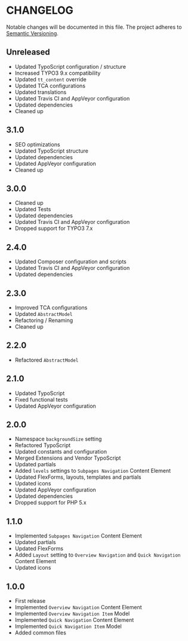 CHANGELOG
=========

Notable changes will be documented in this file. The project adheres to [Semantic Versioning].

Unreleased
----------

* Updated TypoScript configuration / structure
* Increased TYPO3 9.x compatibility
* Updated `tt_content` override
* Updated TCA configurations
* Updated translations
* Updated Travis CI and AppVeyor configuration
* Updated dependencies
* Cleaned up

3.1.0
-----

* SEO optimizations
* Updated TypoScript structure
* Updated dependencies
* Updated AppVeyor configuration
* Cleaned up

3.0.0
-----

* Cleaned up
* Updated Tests
* Updated dependencies
* Updated Travis CI and AppVeyor configuration
* Dropped support for TYPO3 7.x

2.4.0
-----

* Updated Composer configuration and scripts
* Updated Travis CI and AppVeyor configuration
* Updated dependencies

2.3.0
-----

* Improved TCA configurations
* Updated `AbstractModel`
* Refactoring / Renaming
* Cleaned up

2.2.0
-----

* Refactored `AbstractModel`

2.1.0
-----

* Updated TypoScript
* Fixed functional tests
* Updated AppVeyor configuration

2.0.0
-----

* Namespace `backgroundSize` setting
* Refactored TypoScript
* Updated constants and configuration
* Merged Extensions and Vendor TypoScript
* Updated partials
* Added `levels` settings to `Subpages Navigation` Content Element
* Updated FlexForms, layouts, templates and partials
* Updated icons
* Updated AppVeyor configuration
* Updated dependencies
* Dropped support for PHP 5.x

1.1.0
-----

* Implemented `Subpages Navigation` Content Element
* Updated partials
* Updated FlexForms
* Added `Layout` setting to `Overview Navigation` and `Quick Navigation` Content Element
* Updated icons

1.0.0
-----

* First release
* Implemented `Overview Navigation` Content Element
* Implemented `Overview Navigation Item` Model
* Implemented `Quick Navigation` Content Element
* Implemented `Quick Navigation Item` Model
* Added common files

[Semantic Versioning]: http://semver.org "Semantic Versioning"
